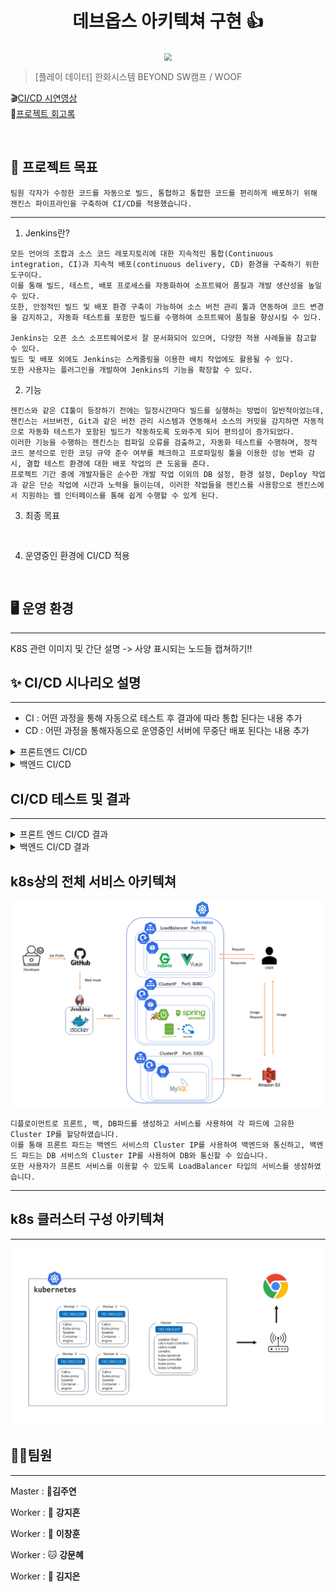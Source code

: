 <h1 align="center">데브옵스 아키텍쳐 구현 👍</h1>


<div align="center">
  <img src="./img/pic1.png"  style="zoom:76%;" align="center"/>
</div>



> [플레이 데이터] 한화시스템 BEYOND SW캠프 / WOOF


🎬[CI/CD 시연영상](https://www.youtube.com/watch?v=dhMrKTwNI8U&lc=UgzCJR3WxkvsckRyyO94AaABAg&ab_channel=%EB%94%B0%EB%9D%BC%ED%95%98%EB%A9%B4%EC%84%9C%EB%B0%B0%EC%9A%B0%EB%8A%94IT)   
📃[프로젝트 회고록](블로그주소)

<br>


## 📌 프로젝트 목표

```
팀원 각자가 수정한 코드를 자동으로 빌드, 통합하고 통합한 코드를 편리하게 배포하기 위해 젠킨스 파이프라인을 구축하여 CI/CD를 적용했습니다.
```

***
1. Jenkins란?

```
모든 언어의 조합과 소스 코드 레포지토리에 대한 지속적인 통합(Continuous integration, CI)과 지속적 배포(continuous delivery, CD) 환경을 구축하기 위한 도구이다.
이를 통해 빌드, 테스트, 배포 프로세스를 자동화하여 소프트웨어 품질과 개발 생산성을 높일 수 있다.
또한, 안정적인 빌드 및 배포 환경 구축이 가능하여 소스 버전 관리 툴과 연동하여 코드 변경을 감지하고, 자동화 테스트를 포함한 빌드를 수행하여 소프트웨어 품질을 향상시킬 수 있다.

Jenkins는 오픈 소스 소프트웨어로서 잘 문서화되어 있으며, 다양한 적용 사례들을 참고할 수 있다. 
빌드 및 배포 외에도 Jenkins는 스케줄링을 이용한 배치 작업에도 활용될 수 있다. 
또한 사용자는 플러그인을 개발하여 Jenkins의 기능을 확장할 수 있다. 
```

2. 기능
```
젠킨스와 같은 CI툴이 등장하기 전에는 일정시간마다 빌드를 실행하는 방법이 일반적이었는데, 젠킨스는 서브버전, Git과 같은 버전 관리 시스템과 연동해서 소스의 커밋을 감지하면 자동적으로 자동화 테스트가 포함된 빌드가 작동하도록 도와주게 되어 편의성이 증가되었다.
이러한 기능을 수행하는 젠킨스는 컴파일 오류를 검출하고, 자동화 테스트를 수행하며, 정적 코드 분석으로 인한 코딩 규약 준수 여부를 체크하고 프로파일링 툴을 이용한 성능 변화 감시, 결합 테스트 환경에 대한 배포 작업의 큰 도움을 준다.
프로젝트 기간 중에 개발자들은 순수한 개발 작업 이외의 DB 설정, 환경 설정, Deploy 작업과 같은 단순 작업에 시간과 노력을 들이는데, 이러한 작업들을 젠킨스를 사용함으로 젠킨스에서 지원하는 웹 인터페이스를 통해 쉽게 수행할 수 있게 된다.
```

3. 최종 목표

```


```


4. 운영중인 환경에 CI/CD 적용

```


```



## 🖥️ 운영 환경
***
K8S 관련 이미지 및 간단 설명
-> 사양 표시되는 노드들 캡쳐하기!!


## ✨ CI/CD 시나리오 설명
***

- CI : 어떤 과정을 통해 자동으로 테스트 후 결과에 따라 통합 된다는 내용 추가
- CD : 어떤 과정을 통해자동으로 운영중인 서버에 무중단 배포 된다는 내용 추가


<details>
<summary>프론트엔드 CI/CD</summary>
<div>

```
1. git clone 단계는 주어진 git 레포에서 프론트 코드를 가져옵니다.
2. install dependencies 단계를 통해 프로젝트 의존성 설치 후 npm run build를 사용해 빌드하였습니다.
3. build 단계를 통해 프로젝트 빌드 후 archinve dist 단계에서 빌드된 파일 배포 준비를 하고 dist 디렉토리 이용해서 빌드된 파일을 front.tar로 압축시킵니다.
4. ssh transfer 단계에서 빌드된 아카이브 파일 원격 서버로 전송 후 배포, ssh 연결 설정 후 front.tar 파일 원격 서버의 /usr/share/nginx/html 디렉토리로 전송 후 해당 디렉토리에서 압축 해제합니다.



*각 단계는 프로젝트 특정 단계를 자동화 후 빌드 및 배포 프로세스를 효율적으로 관리할 수 있도록 도와줍니다. 
이 파이프 라인은 프론트엔드 프로젝트의 CI/CD를 위해 사용 되었으며, 각 단계는 프로젝트의 해당 작업을 처리하기 위해 설정되었습니다.*
```


</div>
</details>

<details>
<summary>백엔드 CI/CD</summary>
<div>

```
1. git clone 단계를 통해 git 레포에서 소스 코드를 가져옵니다.
2. install dependencies 단계에서 프로젝트 의존성 설치 위해 npm install 명령을 실행 후, build 단계에서 프로젝트 빌드 위해 npm run build 명령을 실행하였다. 
3. 다음 archive dist 단계를 통해 빌드된 결과물을 아카이브에 압축파일로 만들고 dist 디렉토리로 이동 후 tar 명령어로 압축 수행, 결과를 파일 상위 디렉토리로 이동시켰습니다. 
4. 다음 ssh transfer 단계를 통해 압축된 파일 원격 서버 전송하기 위해 ssh 연결 설정을 하고,
5. ssh publisher 내 ssh pulisher desc 연결 설정 후 ssh transer 파일로 전송 구성, sourcefile에는 전송 파일을 remote directory에는 파일 전송할 원격 디렉토리 지정, 
execcommand 원격 서버 실행할 명령을 지정하였습니다.


*jenkins에서 백엔드 CI/CD 자동화 하는데 사용, 각 단계는 빌드 및 배포 과정에 필요한 작업을 수행하며, jenkins는 파이프라인을 실행해 정의된 단계를 차례로 수행하였습니다.*

```
</div>
</details>



## CI/CD 테스트 및 결과
***
<details>
<summary>프론트 엔드 CI/CD 결과</summary>
<div>
<figure align=""> 


```
pipeline {
    agent any
    stages {
        stage('git clone') {
                steps {
                        git branch: 'main', url: '[깃 레포 주소]'
                }
        }
        stage('Install Dependencies') {
            steps {
                script {
                    sh 'npm install'
                }
            }
        }
        stage('Build') {
            steps {
                script {
                    sh 'npm run build'
                }
            }
        }
        stage('Archive Dist') {
            steps {
                script {
                    // dist 디렉토리로 이동
                    dir('dist') {
                        // tar로 압축
                        sh 'tar -cvf front.tar ./*'
                    }
                    // 기존의 front.tar 제거
                    sh 'rm -rf ./front.tar'
                    // 압축 파일을 상위 디렉토리로 이동
                    sh 'mv dist/front.tar ./'
                }
            }
        }
        stage('SSH transfer') {
            steps {
                sshPublisher(
                    continueOnError: false,
                    failOnError: true,
                    publishers: [
                        sshPublisherDesc(
                            configName: "master",
                            verbose: true,
                            transfers: [
                                sshTransfer(
                                    sourceFiles: "front.tar",
                                    remoteDirectory: "/usr/share/nginx/html",
                                    execCommand: "tar xvf /usr/share/nginx/html/front.tar -C /usr/share/nginx/html/"
                                )
                            ]
                        )
                    ]
                )
            }
        }
    }
}

```

    
 </figure>
</div>
</details>

<details>
<summary>백엔드 CI/CD 결과</summary>
<div>
<figure align=""> 
  
```
pipeline {
    agent any
    stages {
        stage('git clone') {
                steps {
                        git branch: 'main', url: '[깃 레포 주소]'
                }
        }
        stage('Build') {
            steps {
                script {
                    sh 'echo $PATH'
                    sh '/usr/local/maven/bin/mvn clean package'
                }
            }
        }
        stage('SSH transfer') {
            steps {
                sshPublisher(
                    continueOnError: false,
                    failOnError: true,
                    publishers: [
                        sshPublisherDesc(
                            configName: "master",
                            verbose: true,
                            transfers: [
                                sshTransfer(
                                    sourceFiles: "target/api-0.0.1-SNAPSHOT.jar",
                                    removePrefix: "target/",
                                    remoteDirectory: "/root",
                                    execCommand: '''
export AWS_ACCESS_KEY=
export AWS_BUCKET_NAME=
export AWS_REGION_NAME=
export AWS_SECRET_KEY=
export DB_DRIVER_CLASS_NAME=
export DB_PASSWORD=
export DB_URL=
export DB_USERNAME=
export IAMPORT_KEY=
export IAMPORT_SECRET=
export JWT_EXPIRED_TIME=
export JWT_SECRET=
export MAIL_HOST=
export MAIL_PASSWORD=
export MAIL_PORT=
export MAIL_USERNAME=
export SERVER_PORT=
echo "PID Check..." >> /var/log/jenkins_spring.log
CURRENT_PID=$(netstat -anlp | grep 8080 | awk '{print $7}' | cut -d '/' -f1)
echo "Running PID: {$CURRENT_PID}" >> /var/log/jenkins_spring.log
if [ -z $CURRENT_PID ]; then
    echo "Project is not running" >> /var/log/jenkins_spring.log
else
    echo "Project Killing" >> /var/log/jenkins_spring.log
    kill -9 $CURRENT_PID
    sleep 3
fi
echo "Deploy Project...." >> /var/log/jenkins_test_spring.log
nohup java -jar /root/api-0.0.1-SNAPSHOT.jar >> /var/log/jenkins_spring.log 2>&1 &
'''
                                )
                            ],
                        )
                    ]
                )
            }
        }
    }
}


```
 </figure>
</div>
</details>


## k8s상의 전체 서비스 아키텍쳐



<img src="img\시스템 아키텍처 데브옵스2.png"/>

```
디플로이먼트로 프론트, 백, DB파드를 생성하고 서비스를 사용하여 각 파드에 고유한 Cluster IP를 할당하였습니다.
이를 통해 프론트 파드는 백엔드 서비스의 Cluster IP를 사용하여 백엔드와 통신하고, 백엔드 파드는 DB 서비스의 Cluster IP를 사용하여 DB와 통신할 수 있습니다.
또한 사용자가 프론트 서비스를 이용할 수 있도록 LoadBalancer 타입의 서비스를 생성하였습니다.
```
***

## k8s 클러스터 구성 아키텍쳐 
***
<img src="./img/클러스터 구성 아키텍처.png">



## 🤼‍♂️팀원
***

Master  : 🐯**김주연**

Worker : 🐶 **강지흔**

Worker : 🐺 **이창훈**

Worker : 🐱 **강문혜**

Worker : 🦁 **김지은**